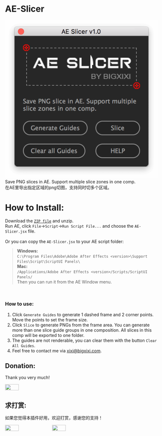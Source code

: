 # AE-Slicer
![demoGIF](https://raw.githubusercontent.com/bigxixi/ReadMe-Resources/master/AE-Slicer/aeslicer.png)<br>
Save PNG slices in AE. Support multiple slice zones in one comp.  
在AE里导出指定区域的png切图，支持同时切多个区域。

# How to Install:
Download the [`ZIP file`](https://github.com/bigxixi/AE-Slicer/archive/master.zip) and unzip.</br>
Run AE, click `File`->`Script`->`Run Script File...` and choose the `AE-Slicer.jsx` file.  
</br>
Or you can copy the `AE-Slicer.jsx` to your AE script folder:
>**Windows:**  
>`C:\Program Files\Adobe\Adobe After Effects <version>\Support Files\Script\ScriptUI Panels\`  
>**Mac:**  
>`/Applications/Adobe After Effects <version>/Scripts/ScriptUI Panels/`  
Then you can run it from the AE Window menu.  
</br>

### How to use:  
1. Click `Generate Guides` to generate 1 dashed frame and 2 corner points. Move the points to set the frame size.  
2. Click `Slice` to generate PNGs from the frame area. You can generate more than one slice guide groups in one composition.  All slices in this comp will be exported to one folder.   
3. The guides are not renderable,  you can clear them with the button `Clear All Guides`.  
4. Feel free to contact me via xixi@bigxixi.com.  

## Donation:
Thank you very much!  

[<img src="http://bigxixi.com/donate/index.hyperesources/paypal.png" width="30%" height="30%">](https://www.paypal.me/bigxixi/)  
## 求打赏:
如果您觉得本插件好用，欢迎打赏，感谢您的支持！  

[<img src="http://bigxixi.com/donate/index.hyperesources/wechat.png" width="30%" height="30%">](http://bigxixi.com/donate)
[<img src="http://bigxixi.com/donate/index.hyperesources/alipay.jpg" width="30%" height="30%">](http://bigxixi.com/donate)  

